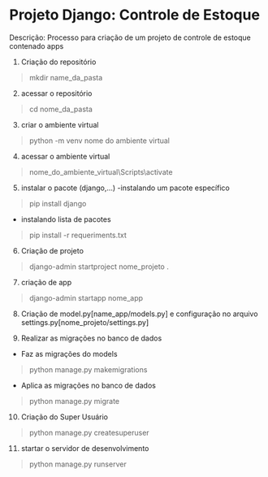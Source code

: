 # Projeto Django: Controle de Estoque
Descrição: Processo para criação de um projeto de controle de estoque contenado apps
01. Criação do repositório
> mkdir name_da_pasta

02. acessar o repositório
> cd nome_da_pasta

03. criar o ambiente virtual
> python -m venv nome do ambiente virtual

04. acessar o ambiente virtual
> nome_do_ambiente_virtual\Scripts\activate

05. instalar o pacote (django,...)
-instalando um pacote específico
> pip install django
- instalando lista de pacotes
> pip install -r requeriments.txt

06. Criação de projeto
> django-admin startproject nome_projeto .

07. criação de app
> django-admin startapp nome_app

08. Criação de model.py[name_app/models.py] e configuração no arquivo settings.py[nome_projeto/settings.py]
> 

09. Realizar as migrações no banco de dados
- Faz as migrações do models
> python manage.py makemigrations
- Aplica as migrações no banco de dados
> python manage.py migrate

10. Criação do Super Usuário
> python manage.py createsuperuser

11. startar o servidor de desenvolvimento
> python manage.py runserver

